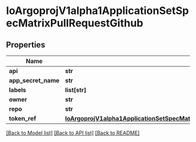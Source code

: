 # IoArgoprojV1alpha1ApplicationSetSpecMatrixPullRequestGithub

## Properties
Name | Type | Description | Notes
------------ | ------------- | ------------- | -------------
**api** | **str** |  | [optional] 
**app_secret_name** | **str** |  | [optional] 
**labels** | **list[str]** |  | [optional] 
**owner** | **str** |  | 
**repo** | **str** |  | 
**token_ref** | [**IoArgoprojV1alpha1ApplicationSetSpecMatrixPullRequestBitbucketServerBasicAuthPasswordRef**](IoArgoprojV1alpha1ApplicationSetSpecMatrixPullRequestBitbucketServerBasicAuthPasswordRef.md) |  | [optional] 

[[Back to Model list]](../README.md#documentation-for-models) [[Back to API list]](../README.md#documentation-for-api-endpoints) [[Back to README]](../README.md)



